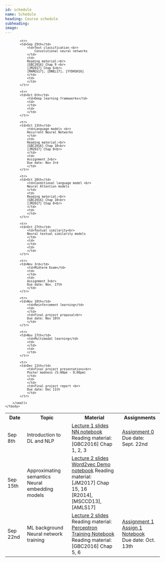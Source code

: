 ```yaml
---
id: schedule
name: Schedule
heading: Course schedule
subheading: 
image: 
---
```


<table class="table table-condensed">
	<tbody>
		<tr>
			<th>Date</th>
			<th>Topic</th>
			<th>Material</th>
			<th>Assignments</th>
		</tr>
		<small>
			<tr>
			<td>Sep 8th</td>
				<td>Introduction to DL and NLP</td>
				<td>
				<a href= "lecture1_slides.pdf">Lecture 1 slides</a><br>
				<a href= "https://github.com/fagonzalezo/dl-tau-2017-2/blob/master/quickIntro2NN.ipynb">NN notebook</a><br>
				Reading material:<br>
				[GBC2016] Chap 1, 2, 3
				</td>
				<td>
				<a href= "assign0.pdf">Assignment 0</a><br>
				Due date: Sept. 22nd
				</td>
			</tr>
			<tr>
			<td>Sep 15th</td>
				<td> Approximating semantics <br>
				Neural embedding models</td>
				<td>
				<a href= "lecture2_slides.pdf">Lecture 2 slides</a><br>
				<a href= "https://github.com/fagonzalezo/dl-tau-2017-2/blob/master/word2vec_demo.ipynb">Word2vec Demo notebook</a>
				Reading material:<br>
				[JM2017] Chap 15, 16 <br>
				[R2014], [MSCCD13], [AMLS17]
				</td>
				<td>
				</td>
			</tr>
                        <tr>
			<td>Sep 22nd</td>
				<td>ML background<br>
				Neural network training</td>
				<td>
				<a href= "lecture3_slides.pdf">Lecture 2 slides</a><br>
				Reading material:<br>
				<a href= "https://github.com/fagonzalezo/dl-tau-2017-2/blob/master/perceptron-training.ipynb">Perceptron Training Notebook</a><br>
				Reading material:<br>
				[GBC2016] Chap 5, 6
				</td>
				<td>
				<a href="assign1.pdf"> Assignment 1 </a><br>                          
			        <a href="https://github.com/fagonzalezo/dl-tau-2017-2/blob/master/assign1-nn-word2vec.ipynb"> Assign 1 Notebook </a><br> 
				Due date: Oct. 13th
				</td>
			</tr>

			<tr>
			<td>Sep 29th</td>
				<td>Text classification <br>
                    Convolutional neural networks
				</td>
				<td>
				Reading material:<br>
				[GBC2016] Chap 9 <br>
				[JM2017] Chap 6<br>		
				[MAMGS17], [DNEL17], [YYDHSH16]
				</td>
				<td>
				</td>
			</tr>

			<tr>
			<td>Oct 6th</td>
				<td>Deep learning frameworks</td>
				<td>
				</td>
				<td>
				</td>
			</tr>

			<tr>
			<td>Oct 13th</td>
				<td>Language models <br>
				Recurrent Neural Networks
				</td>
				<td>
				Reading material:<br>
				[GBC2016] Chap 10<br>
				[JM2017] Chap 8<br>		
				</td>
				<td>
				Assignment 2<br>
				Due date: Nov 3rd 
				</td>
			</tr>

			<tr>
			<td>Oct 20th</td>
				<td>Conditional language model <br>
				Neural Attention models
				</td>
				<td>
				Reading material:<br>
				[GBC2016] Chap 10<br>
				[JM2017] Chap 8<br>	
				</td>
				<td>
				</td>
			</tr>

			<tr>
			<td>Oct 27th</td>
				<td>Textual similarity<br>
				Neural textual similarity models
				</td>
				<td>
				</td>
				<td>
				</td>
			</tr>

			<tr>
			<td>Nov 3rd</td>
				<td>Midterm Exam</td>
				<td>
				</td>
				<td>
				Assignment 3<br> 
				Due date: Nov. 17th
				</td>
			</tr>

			<tr>
			<td>Nov 10th</td>
				<td>Reinforcement learning</td>
				<td>
				</td>
				<td>Final project proposal<br>
				Due date: Nov 10th
				</td>
			</tr>

			<tr>
			<td>Nov 17th</td>
				<td>Multimodal learning</td>
				<td>
				</td>
				<td>
				</td>
			</tr>			

			<tr>
			<td>Dec 11th</td>
				<td>Final project presentations<br>
				Poster madness (5:00pm - 8:00pm)
				</td>
				<td>
				</td>
				<td>Final project report <br>
				Due date: Dec 11th
				</td>
			</tr>

		</small>
	</tbody>
</table>
